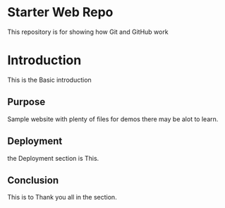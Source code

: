 # Starter Web Repo

This repository is for showing how Git and GitHub work

# Introduction
This is the Basic introduction

## Purpose

Sample website with plenty of files for demos there may be alot to learn.

## Deployment 
the Deployment section is This.

## Conclusion
This is to Thank you all in the section.